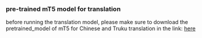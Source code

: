 ### pre-trained mT5 model for translation 

before running the translation model, please make sure to download the pretrained_model of mT5 for Chinese and Truku translation in the link:
[here](https://drive.google.com/file/d/19jsYxBuUFmQ-vjhAcbexXj5T86uuxvF0/view?usp=sharing)

